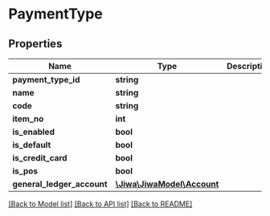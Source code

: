 # PaymentType

## Properties
Name | Type | Description | Notes
------------ | ------------- | ------------- | -------------
**payment_type_id** | **string** |  | [optional] 
**name** | **string** |  | [optional] 
**code** | **string** |  | [optional] 
**item_no** | **int** |  | [optional] 
**is_enabled** | **bool** |  | [optional] 
**is_default** | **bool** |  | [optional] 
**is_credit_card** | **bool** |  | [optional] 
**is_pos** | **bool** |  | [optional] 
**general_ledger_account** | [**\Jiwa\JiwaModel\Account**](Account.md) |  | [optional] 

[[Back to Model list]](../README.md#documentation-for-models) [[Back to API list]](../README.md#documentation-for-api-endpoints) [[Back to README]](../README.md)


